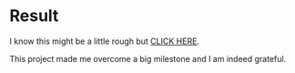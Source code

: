 # Result

I know this might be a little rough but [CLICK HERE](https://kodecamp-stage-3.vercel.app/).

This project made me overcome a big milestone and I am indeed grateful.
